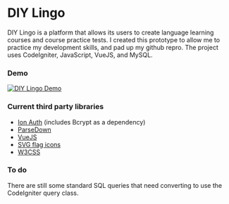# DIY Lingo 

DIY Lingo is a platform that allows its users to create language learning courses and course practice tests. I created this prototype to allow me to practice my development skills, and pad up my github repro. The project uses CodeIgniter, JavaScript, VueJS, and MySQL.

### Demo 

[![DIY Lingo Demo](https://img.youtube.com/vi/CCkr1h0L8r0/0.jpg)](https://www.youtube.com/watch?v=CCkr1h0L8r0)

### Current third party libraries

* [Ion Auth](https://github.com/benedmunds/CodeIgniter-Ion-Auth) (includes Bcrypt as a dependency)
* [ParseDown](https://github.com/erusev/parsedown) 
* [VueJS](https://github.com/vuejs/vue) 
* [SVG flag icons](https://github.com/lipis/flag-icon-css)
* [W3CSS](https://www.w3schools.com/w3css/)

### To do 

There are still some standard SQL queries that need converting to use the CodeIgniter query class. 
